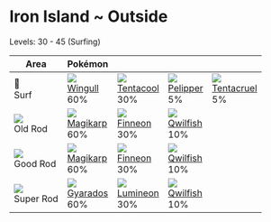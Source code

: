 # Iron Island ~ Outside
Levels: 30 - 45 (Surfing)

Area                         | Pokémon                          | &nbsp;                           | &nbsp;                           | &nbsp;                           
---                          | ---                              | ---                              | ---                              | ---                              
🌊<br> Surf                   | ![][278]<br> [Wingull]<br> 60%  | ![][072]<br> [Tentacool]<br> 30%| ![][279]<br> [Pelipper]<br> 5%  | ![][073]<br> [Tentacruel]<br> 5%
![][old-rod]<br> Old Rod     | ![][129]<br> [Magikarp]<br> 60% | ![][456]<br> [Finneon]<br> 30%  | ![][211]<br> [Qwilfish]<br> 10% 
![][good-rod]<br> Good Rod   | ![][129]<br> [Magikarp]<br> 60% | ![][456]<br> [Finneon]<br> 30%  | ![][211]<br> [Qwilfish]<br> 10% 
![][super-rod]<br> Super Rod | ![][130]<br> [Gyarados]<br> 60% | ![][457]<br> [Lumineon]<br> 30% | ![][211]<br> [Qwilfish]<br> 10% 


[Tentacool]: ../../pokemon_changes/072/
[Tentacruel]: ../../pokemon_changes/073/
[Magikarp]: ../../pokemon_changes/129/
[Gyarados]: ../../pokemon_changes/130/
[Qwilfish]: ../../pokemon_changes/211/
[Wingull]: ../../pokemon_changes/278/
[Pelipper]: ../../pokemon_changes/279/
[Finneon]: ../../pokemon_changes/456/
[Lumineon]: ../../pokemon_changes/457/
[good-rod]: ../img/items/good-rod.png
[old-rod]: ../img/items/old-rod.png
[super-rod]: ../img/items/super-rod.png
[072]: ../img/pokemon/072.png
[073]: ../img/pokemon/073.png
[129]: ../img/pokemon/129.png
[130]: ../img/pokemon/130.png
[211]: ../img/pokemon/211.png
[278]: ../img/pokemon/278.png
[279]: ../img/pokemon/279.png
[456]: ../img/pokemon/456.png
[457]: ../img/pokemon/457.png
